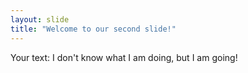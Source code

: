 ```yaml
---
layout: slide
title: "Welcome to our second slide!"
---
```

Your text: I don't know what I am doing, but I am going!
